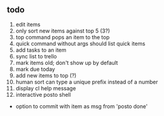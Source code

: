 todo
----

1. edit items
2. only sort new items against top 5 (3?)
3. top command pops an item to the top
4. quick command without args should list quick items
5. add tasks to an item
6. sync list to trello
7. mark items old; don't show up by default
8. mark due today
9. add new items to top (?)
10. human sort can type a unique prefix instead of a number
11. display cl help message
12. interactive posto shell
* option to commit with item as msg from 'posto done'
